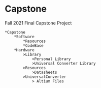 # Capstone
Fall 2021 Final Capstone Project

```
*Capstone
    *Software
        *Resources
        *CodeBase
    *Hardware
        >Library
            >Personal Library
            >Universal Converter Library
        >Resources
            >Datasheets
        >UniversalConverter
            > Altium Files

```
